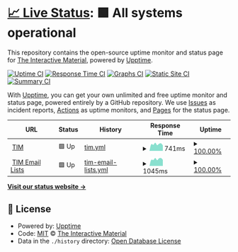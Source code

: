 # [📈 Live Status](https://status.tim.education): <!--live status--> **🟩 All systems operational**

This repository contains the open-source uptime monitor and status page for [The Interactive Material](https://tim.education), powered by [Upptime](https://github.com/upptime/upptime).

[![Uptime CI](https://github.com/TIM-JYU/status/workflows/Uptime%20CI/badge.svg)](https://github.com/TIM-JYU/status/actions?query=workflow%3A%22Uptime+CI%22)
[![Response Time CI](https://github.com/TIM-JYU/status/workflows/Response%20Time%20CI/badge.svg)](https://github.com/TIM-JYU/status/actions?query=workflow%3A%22Response+Time+CI%22)
[![Graphs CI](https://github.com/TIM-JYU/status/workflows/Graphs%20CI/badge.svg)](https://github.com/TIM-JYU/status/actions?query=workflow%3A%22Graphs+CI%22)
[![Static Site CI](https://github.com/TIM-JYU/status/workflows/Static%20Site%20CI/badge.svg)](https://github.com/TIM-JYU/status/actions?query=workflow%3A%22Static+Site+CI%22)
[![Summary CI](https://github.com/TIM-JYU/status/workflows/Summary%20CI/badge.svg)](https://github.com/TIM-JYU/status/actions?query=workflow%3A%22Summary+CI%22)

With [Upptime](https://upptime.js.org), you can get your own unlimited and free uptime monitor and status page, powered entirely by a GitHub repository. We use [Issues](https://github.com/TIM-JYU/status/issues) as incident reports, [Actions](https://github.com/TIM-JYU/status/actions) as uptime monitors, and [Pages](https://status.tim.education) for the status page.

<!--start: status pages-->
<!-- This summary is generated by Upptime (https://github.com/upptime/upptime) -->
<!-- Do not edit this manually, your changes will be overwritten -->
<!-- prettier-ignore -->
| URL | Status | History | Response Time | Uptime |
| --- | ------ | ------- | ------------- | ------ |
| <img alt="" src="https://icons.duckduckgo.com/ip3/tim.jyu.fi.ico" height="13"> [TIM](https://tim.jyu.fi) | 🟩 Up | [tim.yml](https://github.com/TIM-JYU/status/commits/HEAD/history/tim.yml) | <details><summary><img alt="Response time graph" src="./graphs/tim/response-time-week.png" height="20"> 741ms</summary><br><a href="https://status.tim.education/history/tim"><img alt="Response time 759" src="https://img.shields.io/endpoint?url=https%3A%2F%2Fraw.githubusercontent.com%2FTIM-JYU%2Fstatus%2FHEAD%2Fapi%2Ftim%2Fresponse-time.json"></a><br><a href="https://status.tim.education/history/tim"><img alt="24-hour response time 606" src="https://img.shields.io/endpoint?url=https%3A%2F%2Fraw.githubusercontent.com%2FTIM-JYU%2Fstatus%2FHEAD%2Fapi%2Ftim%2Fresponse-time-day.json"></a><br><a href="https://status.tim.education/history/tim"><img alt="7-day response time 741" src="https://img.shields.io/endpoint?url=https%3A%2F%2Fraw.githubusercontent.com%2FTIM-JYU%2Fstatus%2FHEAD%2Fapi%2Ftim%2Fresponse-time-week.json"></a><br><a href="https://status.tim.education/history/tim"><img alt="30-day response time 790" src="https://img.shields.io/endpoint?url=https%3A%2F%2Fraw.githubusercontent.com%2FTIM-JYU%2Fstatus%2FHEAD%2Fapi%2Ftim%2Fresponse-time-month.json"></a><br><a href="https://status.tim.education/history/tim"><img alt="1-year response time 759" src="https://img.shields.io/endpoint?url=https%3A%2F%2Fraw.githubusercontent.com%2FTIM-JYU%2Fstatus%2FHEAD%2Fapi%2Ftim%2Fresponse-time-year.json"></a></details> | <details><summary><a href="https://status.tim.education/history/tim">100.00%</a></summary><a href="https://status.tim.education/history/tim"><img alt="All-time uptime 99.99%" src="https://img.shields.io/endpoint?url=https%3A%2F%2Fraw.githubusercontent.com%2FTIM-JYU%2Fstatus%2FHEAD%2Fapi%2Ftim%2Fuptime.json"></a><br><a href="https://status.tim.education/history/tim"><img alt="24-hour uptime 100.00%" src="https://img.shields.io/endpoint?url=https%3A%2F%2Fraw.githubusercontent.com%2FTIM-JYU%2Fstatus%2FHEAD%2Fapi%2Ftim%2Fuptime-day.json"></a><br><a href="https://status.tim.education/history/tim"><img alt="7-day uptime 100.00%" src="https://img.shields.io/endpoint?url=https%3A%2F%2Fraw.githubusercontent.com%2FTIM-JYU%2Fstatus%2FHEAD%2Fapi%2Ftim%2Fuptime-week.json"></a><br><a href="https://status.tim.education/history/tim"><img alt="30-day uptime 100.00%" src="https://img.shields.io/endpoint?url=https%3A%2F%2Fraw.githubusercontent.com%2FTIM-JYU%2Fstatus%2FHEAD%2Fapi%2Ftim%2Fuptime-month.json"></a><br><a href="https://status.tim.education/history/tim"><img alt="1-year uptime 99.99%" src="https://img.shields.io/endpoint?url=https%3A%2F%2Fraw.githubusercontent.com%2FTIM-JYU%2Fstatus%2FHEAD%2Fapi%2Ftim%2Fuptime-year.json"></a></details>
| <img alt="" src="https://icons.duckduckgo.com/ip3/api.timlist.it.jyu.fi.ico" height="13"> [TIM Email Lists](https://api.timlist.it.jyu.fi/3.1) | 🟩 Up | [tim-email-lists.yml](https://github.com/TIM-JYU/status/commits/HEAD/history/tim-email-lists.yml) | <details><summary><img alt="Response time graph" src="./graphs/tim-email-lists/response-time-week.png" height="20"> 1045ms</summary><br><a href="https://status.tim.education/history/tim-email-lists"><img alt="Response time 1036" src="https://img.shields.io/endpoint?url=https%3A%2F%2Fraw.githubusercontent.com%2FTIM-JYU%2Fstatus%2FHEAD%2Fapi%2Ftim-email-lists%2Fresponse-time.json"></a><br><a href="https://status.tim.education/history/tim-email-lists"><img alt="24-hour response time 943" src="https://img.shields.io/endpoint?url=https%3A%2F%2Fraw.githubusercontent.com%2FTIM-JYU%2Fstatus%2FHEAD%2Fapi%2Ftim-email-lists%2Fresponse-time-day.json"></a><br><a href="https://status.tim.education/history/tim-email-lists"><img alt="7-day response time 1045" src="https://img.shields.io/endpoint?url=https%3A%2F%2Fraw.githubusercontent.com%2FTIM-JYU%2Fstatus%2FHEAD%2Fapi%2Ftim-email-lists%2Fresponse-time-week.json"></a><br><a href="https://status.tim.education/history/tim-email-lists"><img alt="30-day response time 1050" src="https://img.shields.io/endpoint?url=https%3A%2F%2Fraw.githubusercontent.com%2FTIM-JYU%2Fstatus%2FHEAD%2Fapi%2Ftim-email-lists%2Fresponse-time-month.json"></a><br><a href="https://status.tim.education/history/tim-email-lists"><img alt="1-year response time 1036" src="https://img.shields.io/endpoint?url=https%3A%2F%2Fraw.githubusercontent.com%2FTIM-JYU%2Fstatus%2FHEAD%2Fapi%2Ftim-email-lists%2Fresponse-time-year.json"></a></details> | <details><summary><a href="https://status.tim.education/history/tim-email-lists">100.00%</a></summary><a href="https://status.tim.education/history/tim-email-lists"><img alt="All-time uptime 99.81%" src="https://img.shields.io/endpoint?url=https%3A%2F%2Fraw.githubusercontent.com%2FTIM-JYU%2Fstatus%2FHEAD%2Fapi%2Ftim-email-lists%2Fuptime.json"></a><br><a href="https://status.tim.education/history/tim-email-lists"><img alt="24-hour uptime 100.00%" src="https://img.shields.io/endpoint?url=https%3A%2F%2Fraw.githubusercontent.com%2FTIM-JYU%2Fstatus%2FHEAD%2Fapi%2Ftim-email-lists%2Fuptime-day.json"></a><br><a href="https://status.tim.education/history/tim-email-lists"><img alt="7-day uptime 100.00%" src="https://img.shields.io/endpoint?url=https%3A%2F%2Fraw.githubusercontent.com%2FTIM-JYU%2Fstatus%2FHEAD%2Fapi%2Ftim-email-lists%2Fuptime-week.json"></a><br><a href="https://status.tim.education/history/tim-email-lists"><img alt="30-day uptime 100.00%" src="https://img.shields.io/endpoint?url=https%3A%2F%2Fraw.githubusercontent.com%2FTIM-JYU%2Fstatus%2FHEAD%2Fapi%2Ftim-email-lists%2Fuptime-month.json"></a><br><a href="https://status.tim.education/history/tim-email-lists"><img alt="1-year uptime 99.81%" src="https://img.shields.io/endpoint?url=https%3A%2F%2Fraw.githubusercontent.com%2FTIM-JYU%2Fstatus%2FHEAD%2Fapi%2Ftim-email-lists%2Fuptime-year.json"></a></details>

<!--end: status pages-->

[**Visit our status website →**](https://status.tim.education)

## 📄 License

- Powered by: [Upptime](https://github.com/upptime/upptime)
- Code: [MIT](./LICENSE) © [The Interactive Material](https://tim.education)
- Data in the `./history` directory: [Open Database License](https://opendatacommons.org/licenses/odbl/1-0/)

